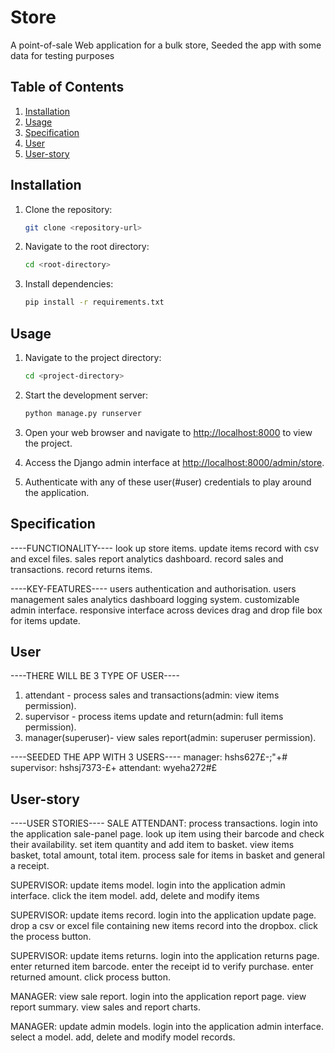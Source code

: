 # Store
A point-of-sale Web application for a bulk store, Seeded the app with some data for testing purposes


## Table of Contents

1. [Installation](#installation)
2. [Usage](#usage)
3. [Specification](#specification)
4. [User](#user)
5. [User-story](#user-story)




## Installation

1. Clone the repository:

    ```bash
    git clone <repository-url>
    ```

2. Navigate to the root directory:

    ```bash
    cd <root-directory>
    ```

3. Install dependencies:

    ```bash
    pip install -r requirements.txt
    ```
    
    
    

## Usage

1. Navigate to the project directory:

    ```bash
    cd <project-directory>
    ```

2. Start the development server:

    ```bash
    python manage.py runserver
    ```

3. Open your web browser and navigate to [http://localhost:8000](http://localhost:8000) to view the project.

4. Access the Django admin interface at [http://localhost:8000/admin/store](http://localhost:8000/admin/store).

5. Authenticate with any of these user(#user) credentials to play around the application.





## Specification

----FUNCTIONALITY----
look up store items.
update items record with csv and excel files.
sales report analytics dashboard.
record sales and transactions.
record returns items.

----KEY-FEATURES----
users authentication and authorisation.
users management 
sales analytics dashboard
logging system.
customizable admin interface.
responsive interface across devices
drag and drop file box for items update.





## User

----THERE WILL BE 3 TYPE OF USER----
1. attendant - process sales and transactions(admin: view items permission).
2. supervisor - process items update and return(admin: full items permission).
3. manager(superuser)- view sales report(admin: superuser permission).

----SEEDED THE APP WITH 3 USERS----
manager: hshs627£-;"+#
supervisor: hshsj7373-£+
attendant: wyeha272#£





## User-story

----USER STORIES----
SALE ATTENDANT: process transactions.
login into the application sale-panel page.
look up item using their barcode and check their availability.
set item quantity and add item to basket.
view items basket, total amount, total item.
process sale for items in basket and general a receipt.

SUPERVISOR: update items model.
login into the application admin interface.
click the item model.
add, delete and modify items

SUPERVISOR: update items record.
login into the application update page.
drop a csv or excel file containing new items record into the dropbox.
click the process button.

SUPERVISOR: update items returns.
login into the application returns page.
enter returned item barcode.
enter the receipt id to verify purchase.
enter returned amount.
click process button.

MANAGER: view sale report.
login into the application report page.
view report summary.
view sales and report charts.

MANAGER: update admin models.
login into the application admin interface.
select a model.
add, delete and modify model records.









